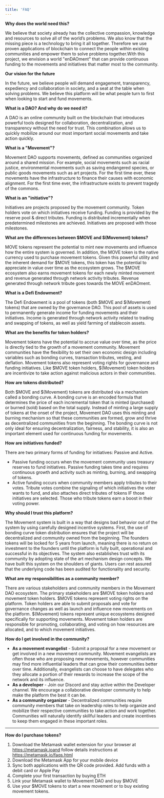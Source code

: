 ```yaml
---
title: 'FAQ'
---
```


**Why does the world need this?**

We believe that society already has the collective compassion, knowledge and resources to solve all of the world’s problems. We also know that the missing piece is a technology to bring it all together. Therefore we use proven applications of blockchain to connect the people within existing communities and empower them to solve problems together.With this project, we envision a world "enDAOment" that can provide continuous funding to the movements and initiatives that matter most to the community.

**Our vision for the future**

In the future, we believe people will demand engagement, transparency, expediency and collaboration in society, and a seat at the table when solving problems. We believe this platform will be what people turn to first when looking to start and fund movements.

**What is a DAO? And why do we need it?**

A DAO is an online community built on the blockchain that introduces powerful tools designed for collaboration, decentralization, and transparency without the need for trust. This combination allows us to quickly mobilize around our most important social movements and take action quickly.

**What is a "Movement"?**

Movement DAO supports movements, defined as communities organized around a shared mission. For example, social movements such as racial justice, environmental movements such as saving endangered species, or public goods movements such as art projects. For the first time ever, these movements have the infrastructure to finance their causes with economic alignment. For the first time ever, the infrastructure exists to prevent tragedy of the commons.

**What is an "initiative"?**

Initiatives are projects proposed by the movement community. Token holders vote on which initiatives receive funding. Funding is provided by the reserve pool & direct tributes. Funding is distributed incrementally when predetermined milestones are achieved. Initiatives are proposed with those milestones.

**What are the differences between $MOVE and $(Movement) tokens?**

MOVE tokens represent the potential to mint new movements and influence how the entire system is governed. In addition, the MOVE token is the native currency used to purchase movement tokens. Given this powerful utility and the inherent demand for $MOVE tokens, this token has the potential to appreciate in value over time as the ecosystem grows. The $MOVE ecosystem also earns movement tokens for each newly minted movement and revenue generated through network activity tributes. Revenue generated through network tribute goes towards the MOVE enDAOment.

**What is a Defi Endowment?**

The Defi Endowment is a pool of tokens (both $MOVE and $(Movement) tokens) that are owned by the governance DAO. This pool of assets is used to permanently generate income for funding movements and their initiatives. Income is generated through network activity related to trading and swapping of tokens, as well as yield farming of stablecoin assets.

**What are the benefits for token holders?**

Movement tokens have the potential to accrue value over time, as the price is directly tied to the growth of a movement community. Movement communities have the flexibility to set their own economic design including variables such as bonding curves, transaction tributes, vesting, and deflation. Movement tokens also represent voting rights for governance and funding initiatives. Like $MOVE token holders, $(Movement) token holders are incentivize to take action against malicious actors in their communities.

**How are tokens distributed?**

Both $MOVE and $(Movement) tokens are distributed via a mechanism called a bonding curve. A bonding curve is an encoded formula that determines the price of each incremental token that is minted (purchased) or burned (sold) based on the total supply. Instead of minting a large supply of tokens at the onset of the project, Movement DAO uses this minting and burning mechanism so that these communities are formed, grow and thrive as decentralized communities from the beginning. The bonding curve is not only ideal for ensuring decentralization, fairness, and stability, it is also an important element used for continuous funding for movements.

**How are initiatives funded?**

There are two primary forms of funding for initiatives: Passive and Active.

- Passive funding occurs when the movement community uses treasury reserves to fund initiatives. Passive funding takes time and requires continuous growth and activity such as minting, burning, and swapping of tokens.
- Active funding occurs when community members apply tributes to their votes. Tribute votes combine the signaling of which initiatives the voter wants to fund, and also attaches direct tributes of tokens IF those initiatives are selected. Those who tribute tokens earn a boost in their voting power.

**Why should I trust this platform?**

The Movement system is built in a way that designs bad behavior out of the system by using carefully designed incentive systems.
First, the use of bonding curve token distribution ensures that the project will be decentralized and community owned from the beginning. The founders tokens will be locked for 5 years from launch, meaning there is no return on investment to the founders until the platform is fully built, operational and successful in its objectives. The system also establishes trust with its community by adopting state of the art mechanism design concepts. We have built this system on the shoulders of giants. Users can rest assured that the underlying code has been audited for functionality and security.

**What are my responsibilities as a community member?**

There are various stakeholders and community members in the Movement DAO ecosystem. The primary stakeholders are $MOVE token holders and movement token holders. $MOVE tokens represent voting rights on the platform. Token holders are able to submit proposals and vote for governance changes as well as launch and influence new movements on the platform. $(Movement) tokens represent unique ecosystems designed specifically for supporting movements. Movement token holders are responsible for promoting, collaborating, and voting on how resources are allocated, and to which movement initiatives.

**How do I get involved in the community?**

- **As a movement evangelist** - Submit a proposal for a new movement or get involved in a new movement community. Movement evangelists are often those who are proposing new movements, however communities may find more influential leaders that can grow their communities better over time. Additionally, evangelists can choose to have delegates who they allocate a portion of their rewards to increase the scope of the network and its influence.
- **As a developer** - Join our Discord and stay active within the Developer channel. We encourage a collaborative developer community to help make the platform the best it can be.
- **As a community organizer** - Decentralized communities require community members that take on leadership roles to help organize and mobilize their respective communities to take action and work together. Communities will naturally identify skillful leaders and create incentives to keep them engaged in these important roles.

---

**How do I purchase tokens?**

1. Download the Metamask wallet extension for your browser at https://metamask.ioand follow details instructions at https://metamask.io/faqs.html
2. Download the Metamask App for your mobile device
3. Sync both applications with the QR code provided. Add funds with a debit card or Apple Pay
4. Complete your first transaction by buying ETH
5. Link your Metamask wallet to Movement DAO and buy $MOVE
6. Use your $MOVE tokens to start a new movement or to buy existing movement tokens.
